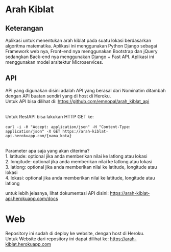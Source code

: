 # Arah Kiblat

## Keterangan
Aplikasi untuk menentukan arah kiblat pada suatu lokasi berdasarkan algoritma matematika. Aplikasi ini menggunakan Python Django sebagai Framework web nya, Front-end nya menggunakan Bootstrap dan jQuery sedangkan Back-end nya menggunakan Django + Fast API. Aplikasi ini menggunakan model arsitektur Microservices.

## API
API yang digunakan disini adalah API yang berasal dari Nominatim ditambah dengan API buatan sendiri yang di host di Heroku. <br>
Untuk API bisa dilihat di: https://github.com/emnopal/arah_kiblat_api <br><br>

Untuk RestAPI bisa lakukan HTTP GET ke: <br><br>
`curl -i -H "Accept: application/json" -H "Content-Type: application/json" -X GET https://arah-kiblat-api.herokuapp.com/{nama_kota}` <br><br>

Parameter apa saja yang akan diterima?<br>
    1. latitude:    optional jika anda memberikan nilai ke latlong atau lokasi<br>
    2. longitude:   optional jika anda memberikan nilai ke latlong atau lokasi<br>
    3. latlong:     optional jika anda memberikan nilai ke latitude, longitude atau lokasi<br>
    4. lokasi:      optional jika anda memberikan nilai ke latitude, longitude atau latlong<br>

untuk lebih jelasnya, lihat dokumentasi API disini: https://arah-kiblat-api.herokuapp.com/docs<br>

# Web
Repository ini sudah di deploy ke website, dengan host di Heroku.<br>
Untuk Website dari repository ini dapat dilihat ke: https://arah-kiblat.herokuapp.com

